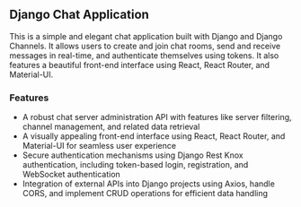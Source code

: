 ## Django Chat Application

This is a simple and elegant chat application built with Django and Django Channels. It allows users to create and join chat rooms, send and receive messages in real-time, and authenticate themselves using tokens. It also features a beautiful front-end interface using React, React Router, and Material-UI.

### Features
- A robust chat server administration API with features like server filtering, channel management, and related data retrieval
- A visually appealing front-end interface using React, React Router, and Material-UI for seamless user experience
- Secure authentication mechanisms using Django Rest Knox authentication, including token-based login, registration, and WebSocket authentication
- Integration of external APIs into Django projects using Axios, handle CORS, and implement CRUD operations for efficient data handling
